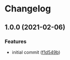 # Changelog

## 1.0.0 (2021-02-06)


### Features

* initial commit ([f1d549b](https://www.github.com/MangaLibrary/manga-library/commit/f1d549b228cd9faa30c0082878a8c7710de7227b))
